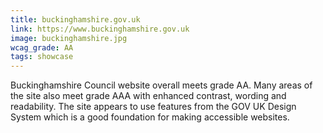 ```yaml
---
title: buckinghamshire.gov.uk
link: https://www.buckinghamshire.gov.uk
image: buckinghamshire.jpg
wcag_grade: AA
tags: showcase
---
```


Buckinghamshire Council website overall meets grade AA. Many areas of the site also meet grade AAA with enhanced contrast, wording and readability. The site appears to use features from the GOV UK Design System which is a good foundation for making accessible websites.
